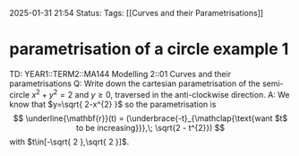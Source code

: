 2025-01-31 21:54
Status: 
Tags: [[Curves and their Parametrisations]]
# parametrisation of a circle example 1

TD: YEAR1::TERM2::MA144 Modelling 2::01 Curves and their parametrisations 
Q: Write down the cartesian parametrisation of the semi-circle $x^2 + y^2 = 2$ and $y \geq 0$, traversed in the anti-clockwise direction.
A: We know that $y=\sqrt{ 2-x^{2} }$ so the parametrisation is $$
\underline{\mathbf{r}}(t) = (\underbrace{-t}_{\mathclap{\text{want $t$ to be increasing}}},\; \sqrt{2 - t^{2}})
$$with $t\in[-\sqrt{ 2 },\sqrt{ 2 }]$.
<!--ID: 1738360912481-->
